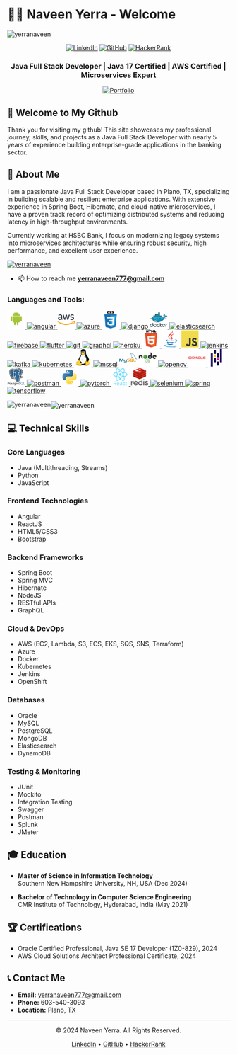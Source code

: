 # 👨‍💻 Naveen Yerra - Welcome
<p align="left"> <img src="https://komarev.com/ghpvc/?username=yerranaveen&label=Profile%20views&color=0e75b6&style=flat" alt="yerranaveen" /> </p>

<div align="center">
<!--   <img src="https://media.licdn.com/dms/image/v2/D4E03AQE_N_Uc6ugbWw/profile-displayphoto-shrink_800_800/B4EZQYi0MFGwAg-/0/1735578568051?e=1741219200&v=beta&t=IE2Z-11DPIVbh0IU_X-wmjO2aqFLWsV46oXI6g9OJrs" alt="Naveen Yerra" width="200" style="border-radius: 50%;"> -->

  [![LinkedIn](https://img.shields.io/badge/LinkedIn-Connect-blue)](https://www.linkedin.com/in/yerra-naveen/)
  [![GitHub](https://img.shields.io/badge/GitHub-Follow-black)](https://github.com/yerranaveen)
  [![HackerRank](https://img.shields.io/badge/HackerRank-Profile-brightgreen)](https://www.hackerrank.com/naveenyerra)
  
  <h3>Java Full Stack Developer | Java 17 Certified | AWS Certified | Microservices Expert</h3>
</div>
<div align="center">

  [![Portfolio](https://img.shields.io/badge/Portfolio-Profile-brightgreen)](https://yerranaveen.github.io/naveenyerra-portfolio/)
  
</div>

## 👋 Welcome to My Github

Thank you for visiting my github! This site showcases my professional journey, skills, and projects as a Java Full Stack Developer with nearly 5 years of experience building enterprise-grade applications in the banking sector.

## 🚀 About Me

I am a passionate Java Full Stack Developer based in Plano, TX, specializing in building scalable and resilient enterprise applications. With extensive experience in Spring Boot, Hibernate, and cloud-native microservices, I have a proven track record of optimizing distributed systems and reducing latency in high-throughput environments.

Currently working at HSBC Bank, I focus on modernizing legacy systems into microservices architectures while ensuring robust security, high performance, and excellent user experience.


<p align="left"> <a href="https://github.com/ryo-ma/github-profile-trophy"><img src="https://github-profile-trophy.vercel.app/?username=yerranaveen" alt="yerranaveen" /></a> </p>

- 📫 How to reach me **yerranaveen777@gmail.com**


<h3 align="left">Languages and Tools:</h3>

<p align="left"> <a href="https://developer.android.com" target="_blank" rel="noreferrer"> <img src="https://raw.githubusercontent.com/devicons/devicon/master/icons/android/android-original-wordmark.svg" alt="android" width="40" height="40"/> </a> <a href="https://angular.io" target="_blank" rel="noreferrer"> <img src="https://angular.io/assets/images/logos/angular/angular.svg" alt="angular" width="40" height="40"/> </a> <a href="https://aws.amazon.com" target="_blank" rel="noreferrer"> <img src="https://raw.githubusercontent.com/devicons/devicon/master/icons/amazonwebservices/amazonwebservices-original-wordmark.svg" alt="aws" width="40" height="40"/> </a> <a href="https://azure.microsoft.com/en-in/" target="_blank" rel="noreferrer"> <img src="https://www.vectorlogo.zone/logos/microsoft_azure/microsoft_azure-icon.svg" alt="azure" width="40" height="40"/> </a> <a href="https://www.w3schools.com/css/" target="_blank" rel="noreferrer"> <img src="https://raw.githubusercontent.com/devicons/devicon/master/icons/css3/css3-original-wordmark.svg" alt="css3" width="40" height="40"/> </a> <a href="https://www.djangoproject.com/" target="_blank" rel="noreferrer"> <img src="https://cdn.worldvectorlogo.com/logos/django.svg" alt="django" width="40" height="40"/> </a> <a href="https://www.docker.com/" target="_blank" rel="noreferrer"> <img src="https://raw.githubusercontent.com/devicons/devicon/master/icons/docker/docker-original-wordmark.svg" alt="docker" width="40" height="40"/> </a> <a href="https://www.elastic.co" target="_blank" rel="noreferrer"> <img src="https://www.vectorlogo.zone/logos/elastic/elastic-icon.svg" alt="elasticsearch" width="40" height="40"/> </a> <a href="https://firebase.google.com/" target="_blank" rel="noreferrer"> <img src="https://www.vectorlogo.zone/logos/firebase/firebase-icon.svg" alt="firebase" width="40" height="40"/> </a> <a href="https://flutter.dev" target="_blank" rel="noreferrer"> <img src="https://www.vectorlogo.zone/logos/flutterio/flutterio-icon.svg" alt="flutter" width="40" height="40"/> </a> <a href="https://git-scm.com/" target="_blank" rel="noreferrer"> <img src="https://www.vectorlogo.zone/logos/git-scm/git-scm-icon.svg" alt="git" width="40" height="40"/> </a> <a href="https://graphql.org" target="_blank" rel="noreferrer"> <img src="https://www.vectorlogo.zone/logos/graphql/graphql-icon.svg" alt="graphql" width="40" height="40"/> </a> <a href="https://heroku.com" target="_blank" rel="noreferrer"> <img src="https://www.vectorlogo.zone/logos/heroku/heroku-icon.svg" alt="heroku" width="40" height="40"/> </a> <a href="https://www.w3.org/html/" target="_blank" rel="noreferrer"> <img src="https://raw.githubusercontent.com/devicons/devicon/master/icons/html5/html5-original-wordmark.svg" alt="html5" width="40" height="40"/> </a> <a href="https://www.java.com" target="_blank" rel="noreferrer"> <img src="https://raw.githubusercontent.com/devicons/devicon/master/icons/java/java-original.svg" alt="java" width="40" height="40"/> </a> <a href="https://developer.mozilla.org/en-US/docs/Web/JavaScript" target="_blank" rel="noreferrer"> <img src="https://raw.githubusercontent.com/devicons/devicon/master/icons/javascript/javascript-original.svg" alt="javascript" width="40" height="40"/> </a> <a href="https://www.jenkins.io" target="_blank" rel="noreferrer"> <img src="https://www.vectorlogo.zone/logos/jenkins/jenkins-icon.svg" alt="jenkins" width="40" height="40"/> </a> <a href="https://kafka.apache.org/" target="_blank" rel="noreferrer"> <img src="https://www.vectorlogo.zone/logos/apache_kafka/apache_kafka-icon.svg" alt="kafka" width="40" height="40"/> </a> <a href="https://kubernetes.io" target="_blank" rel="noreferrer"> <img src="https://www.vectorlogo.zone/logos/kubernetes/kubernetes-icon.svg" alt="kubernetes" width="40" height="40"/> </a> <a href="https://www.linux.org/" target="_blank" rel="noreferrer"> <img src="https://raw.githubusercontent.com/devicons/devicon/master/icons/linux/linux-original.svg" alt="linux" width="40" height="40"/> </a> <a href="https://www.microsoft.com/en-us/sql-server" target="_blank" rel="noreferrer"> <img src="https://www.svgrepo.com/show/303229/microsoft-sql-server-logo.svg" alt="mssql" width="40" height="40"/> </a> <a href="https://www.mysql.com/" target="_blank" rel="noreferrer"> <img src="https://raw.githubusercontent.com/devicons/devicon/master/icons/mysql/mysql-original-wordmark.svg" alt="mysql" width="40" height="40"/> </a> <a href="https://nodejs.org" target="_blank" rel="noreferrer"> <img src="https://raw.githubusercontent.com/devicons/devicon/master/icons/nodejs/nodejs-original-wordmark.svg" alt="nodejs" width="40" height="40"/> </a> <a href="https://opencv.org/" target="_blank" rel="noreferrer"> <img src="https://www.vectorlogo.zone/logos/opencv/opencv-icon.svg" alt="opencv" width="40" height="40"/> </a> <a href="https://www.oracle.com/" target="_blank" rel="noreferrer"> <img src="https://raw.githubusercontent.com/devicons/devicon/master/icons/oracle/oracle-original.svg" alt="oracle" width="40" height="40"/> </a> <a href="https://pandas.pydata.org/" target="_blank" rel="noreferrer"> <img src="https://raw.githubusercontent.com/devicons/devicon/2ae2a900d2f041da66e950e4d48052658d850630/icons/pandas/pandas-original.svg" alt="pandas" width="40" height="40"/> </a> <a href="https://www.postgresql.org" target="_blank" rel="noreferrer"> <img src="https://raw.githubusercontent.com/devicons/devicon/master/icons/postgresql/postgresql-original-wordmark.svg" alt="postgresql" width="40" height="40"/> </a> <a href="https://postman.com" target="_blank" rel="noreferrer"> <img src="https://www.vectorlogo.zone/logos/getpostman/getpostman-icon.svg" alt="postman" width="40" height="40"/> </a> <a href="https://www.python.org" target="_blank" rel="noreferrer"> <img src="https://raw.githubusercontent.com/devicons/devicon/master/icons/python/python-original.svg" alt="python" width="40" height="40"/> </a> <a href="https://pytorch.org/" target="_blank" rel="noreferrer"> <img src="https://www.vectorlogo.zone/logos/pytorch/pytorch-icon.svg" alt="pytorch" width="40" height="40"/> </a> <a href="https://reactjs.org/" target="_blank" rel="noreferrer"> <img src="https://raw.githubusercontent.com/devicons/devicon/master/icons/react/react-original-wordmark.svg" alt="react" width="40" height="40"/> </a> <a href="https://redis.io" target="_blank" rel="noreferrer"> <img src="https://raw.githubusercontent.com/devicons/devicon/master/icons/redis/redis-original-wordmark.svg" alt="redis" width="40" height="40"/> </a> <a href="https://www.selenium.dev" target="_blank" rel="noreferrer"> <img src="https://raw.githubusercontent.com/detain/svg-logos/780f25886640cef088af994181646db2f6b1a3f8/svg/selenium-logo.svg" alt="selenium" width="40" height="40"/> </a> <a href="https://spring.io/" target="_blank" rel="noreferrer"> <img src="https://www.vectorlogo.zone/logos/springio/springio-icon.svg" alt="spring" width="40" height="40"/> </a> <a href="https://www.tensorflow.org" target="_blank" rel="noreferrer"> <img src="https://www.vectorlogo.zone/logos/tensorflow/tensorflow-icon.svg" alt="tensorflow" width="40" height="40"/> </a> </p>

<p><img align="left" src="https://github-readme-stats.vercel.app/api/top-langs?username=yerranaveen&show_icons=true&locale=en&layout=compact" alt="yerranaveen" /></p>



<p><img align="center" src="https://github-readme-streak-stats.herokuapp.com/?user=yerranaveen&" alt="yerranaveen" /></p>

## 💻 Technical Skills

### Core Languages
- Java (Multithreading, Streams)
- Python
- JavaScript

### Frontend Technologies
- Angular
- ReactJS
- HTML5/CSS3
- Bootstrap

### Backend Frameworks
- Spring Boot
- Spring MVC
- Hibernate
- NodeJS
- RESTful APIs
- GraphQL

### Cloud & DevOps
- AWS (EC2, Lambda, S3, ECS, EKS, SQS, SNS, Terraform)
- Azure
- Docker
- Kubernetes
- Jenkins
- OpenShift

### Databases
- Oracle
- MySQL
- PostgreSQL
- MongoDB
- Elasticsearch
- DynamoDB

### Testing & Monitoring
- JUnit
- Mockito
- Integration Testing
- Swagger
- Postman
- Splunk
- JMeter

## 🎓 Education

- **Master of Science in Information Technology**  
  Southern New Hampshire University, NH, USA (Dec 2024)

- **Bachelor of Technology in Computer Science Engineering**  
  CMR Institute of Technology, Hyderabad, India (May 2021)

## 🏆 Certifications

- Oracle Certified Professional, Java SE 17 Developer (1Z0-829), 2024
- AWS Cloud Solutions Architect Professional Certificate, 2024

## 📞 Contact Me

- **Email:** yerranaveen777@gmail.com
- **Phone:** 603-540-3093
- **Location:** Plano, TX

---

<div align="center">
  <p>© 2024 Naveen Yerra. All Rights Reserved.</p>
  <p>
    <a href="https://www.linkedin.com/in/naveenyerra/">LinkedIn</a> •
    <a href="https://github.com/naveenyerra">GitHub</a> •
    <a href="https://www.hackerrank.com/naveenyerra">HackerRank</a>
  </p>
</div>
